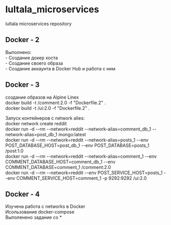 # lultala_microservices
lultala microservices repository
<H2>Docker - 2 </h2>
<p>Выполнено:</br>
- Создание докер хоста</br>
- Создание своего образа</br>
- Создание аккаунта в Docker Hub и работа с ним</p>

<h2>Docker - 3</h2>
<p>создание образов на Alpine Linex</br>
docker build -t <your-dockerhub-login>/comment:2.0 -f "Dockerfile.2" .</br>
docker build -t <your-dockerhub-login>/ui:2.0 -f "Dockerfile.2" .</p>

<p>Запуск контейнеров с network alies:</br>
docker network create reddit</br>
docker run -d --rm --network=reddit --network-alias=comment_db_1 --network-alias=post_db_1 mongo:latest</br>
docker run -d --rm --network=reddit --network-alias=posts_1 --env POST_DATABASE_HOST=post_db_1 --env POST_DATABASE=posts_1 <your-dockerhub-login>/post:1.0</br>
docker run -d --rm --network=reddit --network-alias=comment_1 --env COMMENT_DATABASE_HOST=comment_db_1 --env COMMENT_DATABASE=comment_1 <your-dockerhub-login>/comment:2.0</br>
docker run -d --rm --network=reddit --env POST_SERVICE_HOST=posts_1 --env COMMENT_SERVICE_HOST=comment_1 -p 9292:9292 <your-dockerhub-login>/ui:2.0</p>

<H2>Docker - 4 </h2>
<p>Изучена работа с networks в Docker</br>
Исользование docker-compose</br>
Выполенено задание со *</p>
